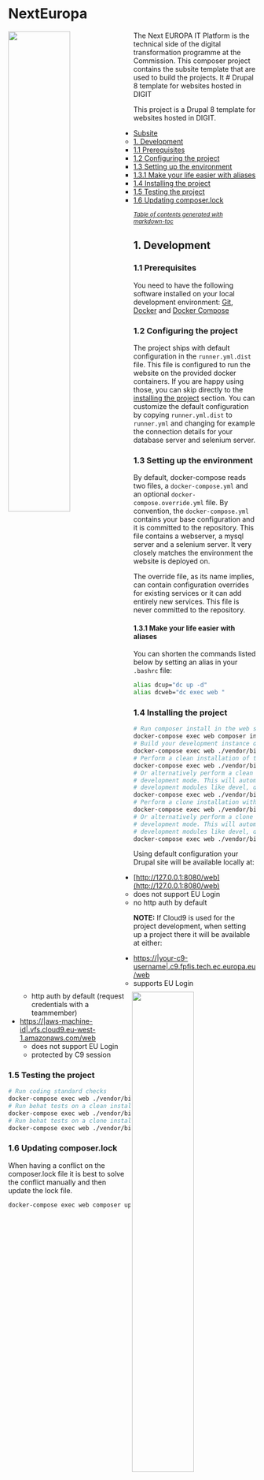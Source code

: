 # NextEuropa
<img align="left" width="50%" src="https://ec.europa.eu/info/sites/info/themes/europa/images/svg/logo/logo--en.svg" />

<p>The Next EUROPA IT Platform is the technical side of the digital
transformation programme at the Commission. This composer project
contains the subsite template that are used to build the projects. It
# Drupal 8 template for websites hosted in DIGIT

<img align="right" width="50%" src="https://ec.europa.eu/info/sites/info/themes/europa/images/svg/logo/logo--en.svg" />

<p>This project is a Drupal 8 template for websites hosted in DIGIT.</p>

- [Subsite](#subsite)
  * [1. Development](#1-development)
    + [1.1 Prerequisites](#11-prerequisites)
    + [1.2 Configuring the project](#12-configuring-the-project)
    + [1.3 Setting up the environment](#13-setting-up-the-environment)
      - [1.3.1 Make your life easier with aliases](#131-make-your-life-easier-with-aliases)
    + [1.4 Installing the project](#14-installing-the-project)
    + [1.5 Testing the project](#15-testing-the-project)
    + [1.6 Updating composer.lock](#110-updating-composerlock)

<small><i><a href='http://ecotrust-canada.github.io/markdown-toc/'>Table of contents generated with markdown-toc</a></i></small>


## 1. Development

### 1.1 Prerequisites

You need to have the following software installed on your local development
environment: [Git](https://git-scm.com/book/en/v2/Getting-Started-Installing-Git),
[Docker](https://docs.docker.com/install/) and [Docker Compose](https://docs.docker.com/compose/install/)

### 1.2 Configuring the project

The project ships with default configuration in the `runner.yml.dist` file. This
file is configured to run the website on the provided docker containers. If you
are happy using those, you can skip directly to the [installing the project](#14-installing-the-project)
section. You can customize the default configuration by copying `runner.yml.dist`
to `runner.yml` and changing for example the connection details for your
database server and selenium server.

### 1.3 Setting up the environment

By default, docker-compose reads two files, a `docker-compose.yml` and an
optional `docker-compose.override.yml` file. By convention, the `docker-compose.yml`
contains your base configuration and it is committed to the repository. This
file contains a webserver, a mysql server and a selenium server. It very closely
matches the environment the website is deployed on.

The override file, as its name implies, can contain configuration overrides for
existing services or it can add entirely new services. This file is never
committed to the repository.

#### 1.3.1 Make your life easier with aliases

You can shorten the commands listed below by setting an alias in your `.bashrc`
file:
```bash
alias dcup="dc up -d"
alias dcweb="dc exec web "
```

### 1.4 Installing the project

```bash
# Run composer install in the web service.
docker-compose exec web composer install
# Build your development instance of the website.
docker-compose exec web ./vendor/bin/run toolkit:build-dev
# Perform a clean installation of the website.
docker-compose exec web ./vendor/bin/run toolkit:install-clean
# Or alternatively perform a clean installation of the website in
# development mode. This will automatically disable caching and enable
# development modules like devel, devel_generate and kint.
docker-compose exec web ./vendor/bin/run toolkit:install-clean-dev
# Perform a clone installation with production data.
docker-compose exec web ./vendor/bin/run toolkit:install-clone
# Or alternatively perform a clone installation with production data in
# development mode. This will automatically disable caching and enable
# development modules like devel, devel_generate and kint.
docker-compose exec web ./vendor/bin/run toolkit:install-clone-dev
```

Using default configuration your Drupal site will be available locally at:
- [http://127.0.0.1:8080/web](http://127.0.0.1:8080/web)
  - does not support EU Login
  - no http auth by default

**NOTE:** If Cloud9 is used for the project development, when
setting up a project there it will be available at either:
- [https://|your-c9-username|.c9.fpfis.tech.ec.europa.eu/web](https://|your-c9-username|.c9.fpfis.tech.ec.europa.eu/web)
  - supports EU Login
  - http auth by default (request credentials with a teammember)
- [https://|aws-machine-id|.vfs.cloud9.eu-west-1.amazonaws.com/web](https://|aws-machine-id|.vfs.cloud9.eu-west-1.amazonaws.com/web)
  - does not support EU Login
  - protected by C9 session


### 1.5 Testing the project

```bash
# Run coding standard checks
docker-compose exec web ./vendor/bin/run toolkit:test-phpcs
# Run behat tests on a clean installation.
docker-compose exec web ./vendor/bin/run toolkit:test-behat
# Run behat tests on a clone installation.
docker-compose exec web ./vendor/bin/run toolkit:test-behat -D "behat.tags=@clone"
```

### 1.6 Updating composer.lock

When having a conflict on the composer.lock file it is best to solve the conflict
manually and then update the lock file.

```bash
docker-compose exec web composer update --lock
```
